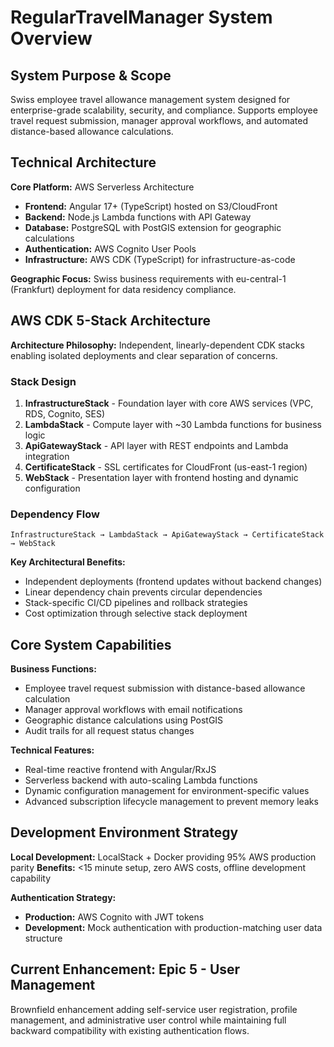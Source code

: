 # RegularTravelManager System Overview

## System Purpose & Scope

Swiss employee travel allowance management system designed for enterprise-grade scalability, security, and compliance. Supports employee travel request submission, manager approval workflows, and automated distance-based allowance calculations.

## Technical Architecture

**Core Platform:** AWS Serverless Architecture
- **Frontend:** Angular 17+ (TypeScript) hosted on S3/CloudFront
- **Backend:** Node.js Lambda functions with API Gateway
- **Database:** PostgreSQL with PostGIS extension for geographic calculations
- **Authentication:** AWS Cognito User Pools
- **Infrastructure:** AWS CDK (TypeScript) for infrastructure-as-code

**Geographic Focus:** Swiss business requirements with eu-central-1 (Frankfurt) deployment for data residency compliance.

## AWS CDK 5-Stack Architecture

**Architecture Philosophy:** Independent, linearly-dependent CDK stacks enabling isolated deployments and clear separation of concerns.

### Stack Design

1. **InfrastructureStack** - Foundation layer with core AWS services (VPC, RDS, Cognito, SES)
2. **LambdaStack** - Compute layer with ~30 Lambda functions for business logic
3. **ApiGatewayStack** - API layer with REST endpoints and Lambda integration
4. **CertificateStack** - SSL certificates for CloudFront (us-east-1 region)
5. **WebStack** - Presentation layer with frontend hosting and dynamic configuration

### Dependency Flow
```
InfrastructureStack → LambdaStack → ApiGatewayStack → CertificateStack → WebStack
```

**Key Architectural Benefits:**
- Independent deployments (frontend updates without backend changes)
- Linear dependency chain prevents circular dependencies
- Stack-specific CI/CD pipelines and rollback strategies
- Cost optimization through selective stack deployment

## Core System Capabilities

**Business Functions:**
- Employee travel request submission with distance-based allowance calculation
- Manager approval workflows with email notifications
- Geographic distance calculations using PostGIS
- Audit trails for all request status changes

**Technical Features:**
- Real-time reactive frontend with Angular/RxJS
- Serverless backend with auto-scaling Lambda functions
- Dynamic configuration management for environment-specific values
- Advanced subscription lifecycle management to prevent memory leaks

## Development Environment Strategy

**Local Development:** LocalStack + Docker providing 95% AWS production parity
**Benefits:** <15 minute setup, zero AWS costs, offline development capability

**Authentication Strategy:**
- **Production:** AWS Cognito with JWT tokens
- **Development:** Mock authentication with production-matching user data structure

## Current Enhancement: Epic 5 - User Management

Brownfield enhancement adding self-service user registration, profile management, and administrative user control while maintaining full backward compatibility with existing authentication flows.